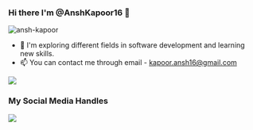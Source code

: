  ### Hi there I'm @AnshKapoor16 👋
 <!--
- 🔭 I’m currently working on creating websites using React.
- 🌱 I’m currently learning Back-End Development.
- 📫 How to reach me: [LinkedIn](https://www.linkedin.com/in/ansh-kapoor/)
<!--
**AnshKapoor16/AnshKapoor16** is a ✨ _special_ ✨ repository because its `README.md` (this file) appears on your GitHub profile.

Here are some ideas to get you started:

- 🔭 I’m currently working on ...
- 🌱 I’m currently learning ...
- 👯 I’m looking to collaborate on ...
- 🤔 I’m looking for help with ...
- 💬 Ask me about ...
- 📫 How to reach me: ...
- 😄 Pronouns: ...
- ⚡ Fun fact: ...
-->
<p align = "left"> <img src = "https://komarev.com/ghpvc/?username=AnshKapoor16" alt = "ansh-kapoor" /> </p> 

- 🌱 I'm exploring different fields in software development and learning new skills.
- 📫 You can contact me through email - kapoor.ansh16@gmail.com

<p><img align="center" src="https://github-readme-stats.vercel.app/api?username=AnshKapoor16&show_icons=true&count_private=true&theme=radical"]</p>

### My Social Media Handles
[<img src="https://img.shields.io/badge/linkedin-%230077B5.svg?style=for-the-badge&logo=linkedin&logoColor=white" />](https://www.linkedin.com/in/ansh-kapoor/)
